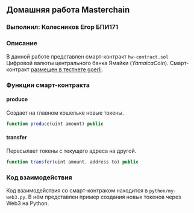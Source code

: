 ## Домашняя работа Masterchain
### Выполнил: Колесников Егор БПИ171
### Описание
В данной работе представлен смарт-контракт `hw-contract.sol` Цифровой валюты центрального банка Ямайки (*YamaicaCoin*).
Смарт-контракт [размещен в тестнете goerli](https://goerli.etherscan.io/address/0x07b9722b82c54784366e9F785FF99baBEeE2Aeb3).

### Функции смарт-контракта
#### produce
Создает на главном кошельке новые токены.
``` js
function produce(uint amount) public
```
#### transfer
Пересылает токены с текущего адреса на другой.
``` js
function transfer(uint amount, address to) public
```

### Код взаимодействия
Код взаимодействия со смарт-контраком находится в `python/my-web3.py`. В нём представлен пример создания новых токенов через Web3 на Python.
